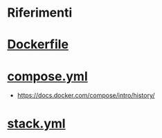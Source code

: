 # Riferimenti
# [Dockerfile](https://docs.docker.com/reference/dockerfile/)
# [compose.yml](https://docs.docker.com/reference/compose-file/)
  * https://docs.docker.com/compose/intro/history/
# [stack.yml](https://docs.docker.com/reference/compose-file/deploy/)